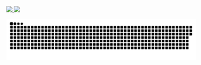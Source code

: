  <div>
  <a href="https://github.com/Alexkakakaka">
  <img height="180em" src="https://github-readme-stats.vercel.app/api?username=Alexkakakaka&show_icons=true&theme=dracula&include_all_commits=true&count_private=true"/>
  <img height="180em" src="https://github-readme-stats.vercel.app/api/top-langs/?username=Alexkakakaka&layout=compact&langs_count=7&theme=dark"/>
</div>


![Snake animation](https://github.com/Alexkakakaka/alex/blob/output/github-contribution-grid-snake.svg)
